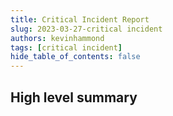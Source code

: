 ```yaml
---
title: Critical Incident Report
slug: 2023-03-27-critical incident
authors: kevinhammond
tags: [critical incident]
hide_table_of_contents: false
---
```


## High level summary


